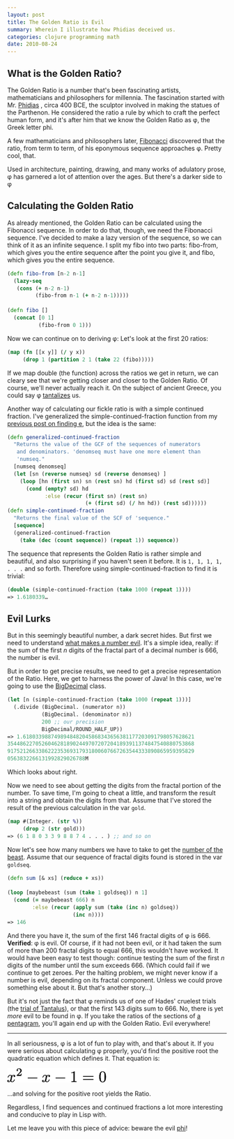 ```yaml
---
layout: post
title: The Golden Ratio is Evil
summary: Wherein I illustrate how Phidias deceived us.
categories: clojure programming math
date: 2010-08-24
---
```

## What is the Golden Ratio?

The Golden Ratio is a number that's been fascinating artists, mathematicians and philosophers for millennia. The fascination started with Mr. [Phidias][2] , circa 400 BCE, the sculptor involved in making the statues of the Parthenon. He considered the ratio a rule by which to craft the perfect human form, and it's after him that we know the Golden Ratio as φ, the Greek letter phi.

A few mathematicians and philosophers later, [Fibonacci][3] discovered that the ratio, from term to term, of his eponymous sequence approaches φ. Pretty cool, that.

Used in architecture, painting, drawing, and many works of adulatory prose, φ has garnered a lot of attention over the ages. But there's a darker side to φ

## Calculating the Golden Ratio

As already mentioned, the Golden Ratio can be calculated using the Fibonacci sequence. In order to do that, though, we need the Fibonacci sequence. I've decided to make a lazy version of the sequence, so we can think of it as an infinite sequence. I split my fibo into two parts: fibo-from, which gives you the entire sequence after the point you give it, and fibo, which gives you the entire sequence.

```clojure
(defn fibo-from [n-2 n-1]
  (lazy-seq
   (cons (+ n-2 n-1)
         (fibo-from n-1 (+ n-2 n-1)))))

(defn fibo []
  (concat [0 1]
          (fibo-from 0 1)))
```

Now we can continue on to deriving φ: Let's look at the first 20 ratios:

```clojure
(map (fn [[x y]] (/ y x))
     (drop 1 (partition 2 1 (take 22 (fibo)))))
```

If we map double (the function) across the ratios we get in return, we can cleary see that we're getting closer and closer to the Golden Ratio. Of course, we'll never actually reach it. On the subject of ancient Greece, you could say φ [tantalizes][4] us.

Another way of calculating our fickle ratio is with a simple continued fraction. I've generalized the simple-continued-fraction function from my [previous post on finding e][5], but the idea is the same:

```clojure
(defn generalized-continued-fraction
  "Returns the value of the GCF of the sequences of numerators
   and denominators. 'denomseq must have one more element than
   'numseq."
  [numseq denomseq]
  (let [sn (reverse numseq) sd (reverse denomseq) ]
    (loop [hn (first sn) sn (rest sn) hd (first sd) sd (rest sd)]
      (cond (empty? sd) hd
            :else (recur (first sn) (rest sn)
                         (+ (first sd) (/ hn hd)) (rest sd))))))
(defn simple-continued-fraction
  "Returns the final value of the SCF of 'sequence."
  [sequence]
  (generalized-continued-fraction
    (take (dec (count sequence)) (repeat 1)) sequence))
```

The sequence that represents the Golden Ratio is rather simple and beautiful, and also surprising if you haven't seen it before. It is `1, 1, 1, 1, . . .` and so forth. Therefore using simple-continued-fraction to find it is trivial:

```clojure
(double (simple-continued-fraction (take 1000 (repeat 1))))
=> 1.6180339…
```

## Evil Lurks

But in this seemingly beautiful number, a dark secret hides. But first we need to understand [what makes a number evil][6]. It's a simple idea, really: if the sum of the first *n* digits of the fractal part of a decimal number is 666, the number is evil.

But in order to get precise results, we need to get a precise representation of the Ratio. Here, we get to harness the power of Java! In this case, we're going to use the [BigDecimal][7] class.

```clojure
(let [n (simple-continued-fraction (take 1000 (repeat 1)))]
  (.divide (BigDecimal. (numerator n))
           (BigDecimal. (denominator n))
           200 ;; our precision
           BigDecimal/ROUND_HALF_UP))
=> 1.6180339887498948482045868343656381177203091798057628621
354486227052604628189024497072072041893911374847540880753868
917521266338622235369317931800607667263544333890865959395829
0563832266131992829026788M
```

Which looks about right.

Now we need to see about getting the digits from the fractal portion of the number. To save time, I'm going to cheat a little, and transform the result into a string and obtain the digits from that. Assume that I've stored the result of the previous calculation in the var `gold`.

```clojure
(map #(Integer. (str %))
     (drop 2 (str gold)))
=> (6 1 8 0 3 3 9 8 8 7 4 . . . ) ;; and so on
```

Now let's see how many numbers we have to take to get the [number of the beast][8]. Assume that our sequence of fractal digits found is stored in the var `goldseq`.

```clojure
(defn sum [& xs] (reduce + xs))

(loop [maybebeast (sum (take 1 goldseq)) n 1]
  (cond (= maybebeast 666) n
        :else (recur (apply sum (take (inc n) goldseq))
                     (inc n))))
=> 146
```

And there you have it, the sum of the first 146 fractal digits of φ is 666. **Verified**: φ is evil. Of course, if it had not been evil, or it had taken the sum of more than 200 fractal digits to equal 666, this wouldn't have worked. It would have been easy to test though: continue testing the sum of the first *n* digits of the number until the sum exceeds 666. (Which could fail if we continue to get zeroes. Per the halting problem, we might never know if a number is evil, depending on its fractal component. Unless we could prove something else about it. But that's another story…)

But it's not just the fact that φ reminds us of one of Hades' cruelest trials (the [trial of Tantalus][9]), or that the first 143 digits sum to 666. No, there is yet *more* evil to be found in φ. If you take the ratios of the sections of [a pentagram][10], you'll again end up with the Golden Ratio. Evil everywhere!

* * *

In all seriousness, φ is a lot of fun to play with, and that's about it. If you were serious about calculating φ properly, you'd find the positive root the quadratic equation which defines it. That equation is:

<img src="/images/goldenratio.png" width="227" height="33" />

…and solving for the positive root yields the Ratio.

Regardless, I find sequences and continued fractions a lot more interesting and conducive to play in Lisp with.

Let me leave you with this piece of advice: beware the evil [phi][11]!

[1]: http://copperthoughts.com
[2]: http://en.wikipedia.org/wiki/Phidias
[3]: http://en.wikipedia.org/wiki/Fibonacci
[4]: http://homepage.mac.com/cparada/GML/Tantalus1.html
[5]: http://copperthoughts.com/p/e-and-clojure/
[6]: http://mathworld.wolfram.com/EvilNumber.html
[7]: http://download-llnw.oracle.com/javase/6/docs/api/java/math/BigDecimal.html
[8]: http://en.wikipedia.org/wiki/Number_of_the_Beast
[9]: http://en.wikipedia.org/wiki/Tantalus#Story_of_Tantalus
[10]: http://en.wikipedia.org/wiki/Pentagram
[11]: http://en.wikipedia.org/wiki/Phi
